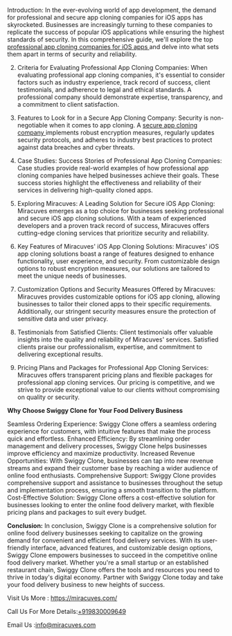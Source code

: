 Introduction:
In the ever-evolving world of app development, the demand for professional and secure app cloning companies for iOS apps has skyrocketed. Businesses are increasingly turning to these companies to replicate the success of popular iOS applications while ensuring the highest standards of security. In this comprehensive guide, we'll explore the top </body><a href="https://miracuves.com/service/ios-development/">professional app cloning companies for iOS apps </a>and delve into what sets them apart in terms of security and reliability.

2. Criteria for Evaluating Professional App Cloning Companies:
When evaluating professional app cloning companies, it's essential to consider factors such as industry experience, track record of success, client testimonials, and adherence to legal and ethical standards. A professional company should demonstrate expertise, transparency, and a commitment to client satisfaction.

3. Features to Look for in a Secure App Cloning Company:
Security is non-negotiable when it comes to app cloning. A </body><a href="https://miracuves.com/service/clone-solutions">secure app cloning company </a> implements robust encryption measures, regularly updates security protocols, and adheres to industry best practices to protect against data breaches and cyber threats.

4. Case Studies: Success Stories of Professional App Cloning Companies:
Case studies provide real-world examples of how professional app cloning companies have helped businesses achieve their goals. These success stories highlight the effectiveness and reliability of their services in delivering high-quality cloned apps.

5. Exploring Miracuves: A Leading Solution for Secure iOS App Cloning:
Miracuves emerges as a top choice for businesses seeking professional and secure iOS app cloning solutions. With a team of experienced developers and a proven track record of success, Miracuves offers cutting-edge cloning services that prioritize security and reliability.

6. Key Features of Miracuves' iOS App Cloning Solutions:
Miracuves' iOS app cloning solutions boast a range of features designed to enhance functionality, user experience, and security. From customizable design options to robust encryption measures, our solutions are tailored to meet the unique needs of businesses.

7. Customization Options and Security Measures Offered by Miracuves:
Miracuves provides customizable options for iOS app cloning, allowing businesses to tailor their cloned apps to their specific requirements. Additionally, our stringent security measures ensure the protection of sensitive data and user privacy.

8. Testimonials from Satisfied Clients:
Client testimonials offer valuable insights into the quality and reliability of Miracuves' services. Satisfied clients praise our professionalism, expertise, and commitment to delivering exceptional results.

9. Pricing Plans and Packages for Professional App Cloning Services:
Miracuves offers transparent pricing plans and flexible packages for professional app cloning services. Our pricing is competitive, and we strive to provide exceptional value to our clients without compromising on quality or security.

**Why Choose Swiggy Clone for Your Food Delivery Business**

Seamless Ordering Experience: Swiggy Clone offers a seamless ordering experience for customers, with intuitive features that make the process quick and effortless.
Enhanced Efficiency: By streamlining order management and delivery processes, Swiggy Clone helps businesses improve efficiency and maximize productivity.
Increased Revenue Opportunities: With Swiggy Clone, businesses can tap into new revenue streams and expand their customer base by reaching a wider audience of online food enthusiasts.
Comprehensive Support: Swiggy Clone provides comprehensive support and assistance to businesses throughout the setup and implementation process, ensuring a smooth transition to the platform.
Cost-Effective Solution: Swiggy Clone offers a cost-effective solution for businesses looking to enter the online food delivery market, with flexible pricing plans and packages to suit every budget.

**Conclusion:**
In conclusion, Swiggy Clone is a comprehensive solution for online food delivery businesses seeking to capitalize on the growing demand for convenient and efficient food delivery services. With its user-friendly interface, advanced features, and customizable design options, Swiggy Clone empowers businesses to succeed in the competitive online food delivery market. Whether you're a small startup or an established restaurant chain, Swiggy Clone offers the tools and resources you need to thrive in today's digital economy. Partner with Swiggy Clone today and take your food delivery business to new heights of success.

Visit Us More : https://miracuves.com/

Call Us For More Details:<a href="https://miracuves.com/">+919830009649</a>

Email Us :info@miracuves.com
